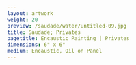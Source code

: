 ```yaml
---
layout: artwork
weight: 20
preview: /saudade/water/untitled-09.jpg
title: Saudade; Privates
pagetitle: Encaustic Painting | Privates
dimensions: 6" x 6"
medium: Encaustic, Oil on Panel
---
```


